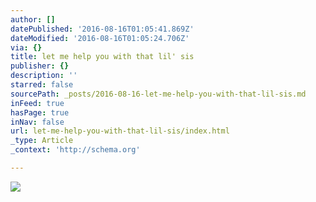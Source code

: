 ```yaml
---
author: []
datePublished: '2016-08-16T01:05:41.869Z'
dateModified: '2016-08-16T01:05:24.706Z'
via: {}
title: let me help you with that lil' sis
publisher: {}
description: ''
starred: false
sourcePath: _posts/2016-08-16-let-me-help-you-with-that-lil-sis.md
inFeed: true
hasPage: true
inNav: false
url: let-me-help-you-with-that-lil-sis/index.html
_type: Article
_context: 'http://schema.org'

---
```

![](https://the-grid-user-content.s3-us-west-2.amazonaws.com/d5761b54-3e84-46ad-b942-49597de7b369.jpg)